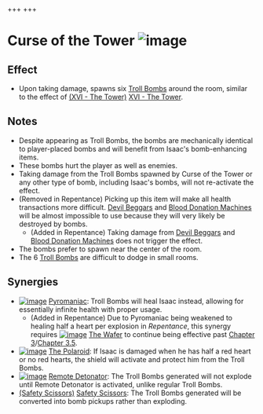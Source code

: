 +++
+++

 # Curse of the Tower ![image](/image/Curse_of_the_Tower.png) 

Effect
--------


* Upon taking damage, spawns six [Troll Bombs](/wiki/Troll_Bomb "Troll Bomb") around the room, similar to the effect of [(XVI - The Tower)](/wiki/Cards_and_Runes "XVI - The Tower") [XVI - The Tower](/wiki/Cards_and_Runes "Cards and Runes").


Notes
-------


* Despite appearing as Troll Bombs, the bombs are mechanically identical to player-placed bombs and will benefit from Isaac's bomb-enhancing items.
* These bombs hurt the player as well as enemies.
* Taking damage from the Troll Bombs spawned by Curse of the Tower or any other type of bomb, including Isaac's bombs, will not re-activate the effect.
* (Removed in Repentance) Picking up this item will make all health transactions more difficult. [Devil Beggars](/wiki/Devil_Beggar "Devil Beggar") and [Blood Donation Machines](/wiki/Blood_Donation_Machine "Blood Donation Machine") will be almost impossible to use because they will very likely be destroyed by bombs.
	+ (Added in Repentance) Taking damage from [Devil Beggars](/wiki/Devil_Beggar "Devil Beggar") and [Blood Donation Machines](/wiki/Blood_Donation_Machine "Blood Donation Machine") does not trigger the effect.
* The bombs prefer to spawn near the center of the room.
* The 6 [Troll Bombs](/wiki/Troll_Bomb "Troll Bomb") are difficult to dodge in small rooms.


Synergies
-----------


* [![image](/image/Pyromaniac.png)](/wiki/Pyromaniac "Pyromaniac") [Pyromaniac](/wiki/Pyromaniac "Pyromaniac"): Troll Bombs will heal Isaac instead, allowing for essentially infinite health with proper usage.
	+ (Added in Repentance) Due to Pyromaniac being weakened to healing half a heart per explosion in *Repentance*, this synergy requires [![image](/image/The_Wafer.png)](/wiki/The_Wafer "The Wafer") [The Wafer](/wiki/The_Wafer "The Wafer") to continue being effective past [Chapter 3](/wiki/Chapter_3 "Chapter 3")/[Chapter 3.5](/wiki/Chapter_3.5 "Chapter 3.5").
* [![image](/image/The_Polaroid.png)](/wiki/The_Polaroid "The Polaroid") [The Polaroid](/wiki/The_Polaroid "The Polaroid"): If Isaac is damaged when he has half a red heart or no red hearts, the shield will activate and protect him from the Troll Bombs.
* [![image](/image/Remote_Detonator.png)](/wiki/Remote_Detonator "Remote Detonator") [Remote Detonator](/wiki/Remote_Detonator "Remote Detonator"): The Troll Bombs generated will not explode until Remote Detonator is activated, unlike regular Troll Bombs.
* [(Safety Scissors)](/wiki/Safety_Scissors "Safety Scissors") [Safety Scissors](/wiki/Safety_Scissors "Safety Scissors"): The Troll Bombs generated will be converted into bomb pickups rather than exploding.



